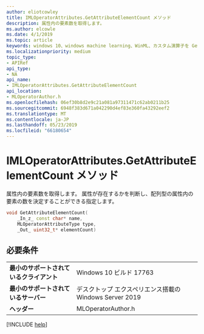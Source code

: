 ```yaml
---
author: eliotcowley
title: IMLOperatorAttributes.GetAttributeElementCount メソッド
description: 属性内の要素数を取得します。
ms.author: elcowle
ms.date: 4/1/2019
ms.topic: article
keywords: windows 10、windows machine learning、WinML、カスタム演算子を GetAttributeElementCount
ms.localizationpriority: medium
topic_type:
- APIRef
api_type:
- NA
api_name:
- IMLOperatorAttributes.GetAttributeElementCount
api_location:
- MLOperatorAuthor.h
ms.openlocfilehash: 06ef30b8d2e9c21a081a97311471c62ab0211b25
ms.sourcegitcommit: 6948f383d671a042290d4ef83e360fa43292eef2
ms.translationtype: MT
ms.contentlocale: ja-JP
ms.lasthandoff: 05/23/2019
ms.locfileid: "66180654"
---
```

# <a name="imloperatorattributesgetattributeelementcount-method"></a>IMLOperatorAttributes.GetAttributeElementCount メソッド

属性内の要素数を取得します。 属性が存在するかを判断し、配列型の属性内の要素の数を決定することができる指定します。

```cpp
void GetAttributeElementCount(
    _In_z_ const char* name,
    MLOperatorAttributeType type,
    _Out_ uint32_t* elementCount)
```

## <a name="requirements"></a>必要条件

| | |
|-|-|
| **最小のサポートされているクライアント** | Windows 10 ビルド 17763 |
| **最小のサポートされているサーバー** | デスクトップ エクスペリエンス搭載の Windows Server 2019 |
| **ヘッダー** | MLOperatorAuthor.h |

[!INCLUDE [help](../../includes/get-help.md)]
